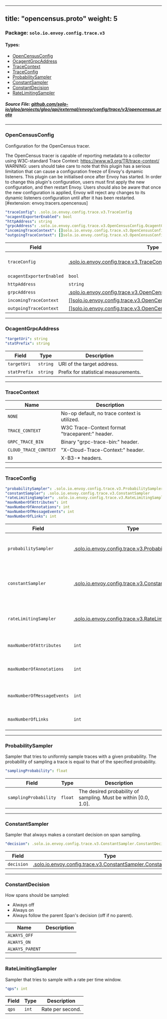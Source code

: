 
---
title: "opencensus.proto"
weight: 5
---

<!-- Code generated by solo-kit. DO NOT EDIT. -->


### Package: `solo.io.envoy.config.trace.v3` 
#### Types:


- [OpenCensusConfig](#opencensusconfig)
- [OcagentGrpcAddress](#ocagentgrpcaddress)
- [TraceContext](#tracecontext)
- [TraceConfig](#traceconfig)
- [ProbabilitySampler](#probabilitysampler)
- [ConstantSampler](#constantsampler)
- [ConstantDecision](#constantdecision)
- [RateLimitingSampler](#ratelimitingsampler)
  



##### Source File: [github.com/solo-io/gloo/projects/gloo/api/external/envoy/config/trace/v3/opencensus.proto](https://github.com/solo-io/gloo/blob/master/projects/gloo/api/external/envoy/config/trace/v3/opencensus.proto)





---
### OpenCensusConfig

 
Configuration for the OpenCensus tracer.

The OpenCensus tracer is capable of reporting metadata to a collector using W3C-standard Trace Context: https://www.w3.org/TR/trace-context/
WARNING: users should take care to note that this plugin has a serious limitation that can cause a configuration freeze of Envoy's dynamic listeners. This plugin can be initialised once after Envoy has started. In order to change this plugin's configuration, users must first apply the new configuration, and then restart Envoy. Users should also be aware that once the new configuration is applied, Envoy will reject any changes to its dynamic listeners configuration until after it has been restarted.
[#extension: envoy.tracers.opencensus]

```yaml
"traceConfig": .solo.io.envoy.config.trace.v3.TraceConfig
"ocagentExporterEnabled": bool
"httpAddress": string
"grpcAddress": .solo.io.envoy.config.trace.v3.OpenCensusConfig.OcagentGrpcAddress
"incomingTraceContext": []solo.io.envoy.config.trace.v3.OpenCensusConfig.TraceContext
"outgoingTraceContext": []solo.io.envoy.config.trace.v3.OpenCensusConfig.TraceContext

```

| Field | Type | Description |
| ----- | ---- | ----------- | 
| `traceConfig` | [.solo.io.envoy.config.trace.v3.TraceConfig](../opencensus.proto.sk/#traceconfig) | Configuration of when to submit traces to the collector. See https://github.com/census-instrumentation/opencensus-proto/blob/3619b5dda8bff26ff1974714c24de8f6d4953811/src/opencensus/proto/trace/v1/trace_config.proto#L29 for full documentation. |
| `ocagentExporterEnabled` | `bool` | Enables the OpenCensus agent if set to true. |
| `httpAddress` | `string` | Send to upstream over http. Only one of `httpAddress` or `grpcAddress` can be set. |
| `grpcAddress` | [.solo.io.envoy.config.trace.v3.OpenCensusConfig.OcagentGrpcAddress](../opencensus.proto.sk/#ocagentgrpcaddress) | Send to upstream over GRPC. Only one of `grpcAddress` or `httpAddress` can be set. |
| `incomingTraceContext` | [[]solo.io.envoy.config.trace.v3.OpenCensusConfig.TraceContext](../opencensus.proto.sk/#tracecontext) | List of incoming trace context headers to accept. First one found wins. |
| `outgoingTraceContext` | [[]solo.io.envoy.config.trace.v3.OpenCensusConfig.TraceContext](../opencensus.proto.sk/#tracecontext) | List of outgoing trace context headers we will produce. |




---
### OcagentGrpcAddress



```yaml
"targetUri": string
"statPrefix": string

```

| Field | Type | Description |
| ----- | ---- | ----------- | 
| `targetUri` | `string` | URI of the target address. |
| `statPrefix` | `string` | Prefix for statistical measurements. |




---
### TraceContext



| Name | Description |
| ----- | ----------- | 
| `NONE` | No-op default, no trace context is utilized. |
| `TRACE_CONTEXT` | W3C Trace-Context format "traceparent:" header. |
| `GRPC_TRACE_BIN` | Binary "grpc-trace-bin:" header. |
| `CLOUD_TRACE_CONTEXT` | "X-Cloud-Trace-Context:" header. |
| `B3` | X-B3-* headers. |




---
### TraceConfig



```yaml
"probabilitySampler": .solo.io.envoy.config.trace.v3.ProbabilitySampler
"constantSampler": .solo.io.envoy.config.trace.v3.ConstantSampler
"rateLimitingSampler": .solo.io.envoy.config.trace.v3.RateLimitingSampler
"maxNumberOfAttributes": int
"maxNumberOfAnnotations": int
"maxNumberOfMessageEvents": int
"maxNumberOfLinks": int

```

| Field | Type | Description |
| ----- | ---- | ----------- | 
| `probabilitySampler` | [.solo.io.envoy.config.trace.v3.ProbabilitySampler](../opencensus.proto.sk/#probabilitysampler) |  Only one of `probabilitySampler`, `constantSampler`, or `rateLimitingSampler` can be set. |
| `constantSampler` | [.solo.io.envoy.config.trace.v3.ConstantSampler](../opencensus.proto.sk/#constantsampler) |  Only one of `constantSampler`, `probabilitySampler`, or `rateLimitingSampler` can be set. |
| `rateLimitingSampler` | [.solo.io.envoy.config.trace.v3.RateLimitingSampler](../opencensus.proto.sk/#ratelimitingsampler) |  Only one of `rateLimitingSampler`, `probabilitySampler`, or `constantSampler` can be set. |
| `maxNumberOfAttributes` | `int` | The global default max number of attributes per span. |
| `maxNumberOfAnnotations` | `int` | The global default max number of annotation events per span. |
| `maxNumberOfMessageEvents` | `int` | The global default max number of message events per span. |
| `maxNumberOfLinks` | `int` | The global default max number of link entries per span. |




---
### ProbabilitySampler

 
Sampler that tries to uniformly sample traces with a given probability.
The probability of sampling a trace is equal to that of the specified probability.

```yaml
"samplingProbability": float

```

| Field | Type | Description |
| ----- | ---- | ----------- | 
| `samplingProbability` | `float` | The desired probability of sampling. Must be within [0.0, 1.0]. |




---
### ConstantSampler

 
Sampler that always makes a constant decision on span sampling.

```yaml
"decision": .solo.io.envoy.config.trace.v3.ConstantSampler.ConstantDecision

```

| Field | Type | Description |
| ----- | ---- | ----------- | 
| `decision` | [.solo.io.envoy.config.trace.v3.ConstantSampler.ConstantDecision](../opencensus.proto.sk/#constantdecision) |  |




---
### ConstantDecision

 
How spans should be sampled:
- Always off
- Always on
- Always follow the parent Span's decision (off if no parent).

| Name | Description |
| ----- | ----------- | 
| `ALWAYS_OFF` |  |
| `ALWAYS_ON` |  |
| `ALWAYS_PARENT` |  |




---
### RateLimitingSampler

 
Sampler that tries to sample with a rate per time window.

```yaml
"qps": int

```

| Field | Type | Description |
| ----- | ---- | ----------- | 
| `qps` | `int` | Rate per second. |





<!-- Start of HubSpot Embed Code -->
<script type="text/javascript" id="hs-script-loader" async defer src="//js.hs-scripts.com/5130874.js"></script>
<!-- End of HubSpot Embed Code -->
